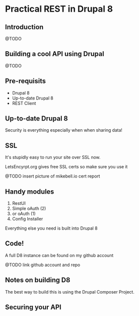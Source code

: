 # Practical REST in Drupal 8

## Introduction
@TODO

## Building a cool API using Drupal
@TODO

## Pre-requisits
* Drupal 8
* Up-to-date Drupal 8
* REST Client

## Up-to-date Drupal 8
Security is everything especially when when sharing data!

## SSL
It's stupidly easy to run your site over SSL now.

LetsEncyrpt.org gives free SSL certs so make sure you use it

@TODO insert picture of mikebell.io cert report

## Handy modules
1. RestUI
2. Simple oAuth (2)
3. or oAuth (1)
4. Config Installer

Everything else you need is built into Drupal 8

## Code!

A full D8 instance can be found on my github account

@TODO link github account and repo

## Notes on building D8

The best way to build this is using the Drupal Composer Project.

## Securing your API
